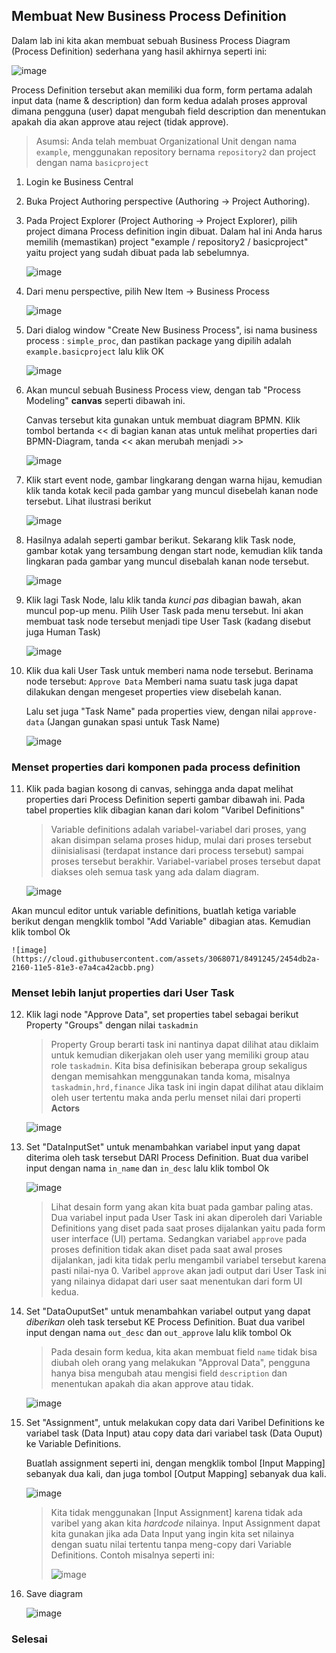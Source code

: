 ## Membuat New Business Process Definition

Dalam lab ini kita akan membuat sebuah Business Process Diagram (Process Definition) sederhana yang hasil akhirnya seperti ini:

![image](https://cloud.githubusercontent.com/assets/3068071/8491337/ee93c63a-2160-11e5-913c-30e45cbaee95.png)

Process Definition tersebut akan memiliki dua form, form pertama adalah input data (name & description) dan form kedua adalah proses approval dimana pengguna (user) dapat mengubah field description dan menentukan apakah dia akan approve atau reject (tidak approve).

> Asumsi:
> Anda telah membuat Organizational Unit dengan nama `example`, menggunakan repository bernama `repository2` dan project dengan nama `basicproject`

1.  Login ke Business Central
2.  Buka Project Authoring perspective (Authoring → Project Authoring).
3.  Pada Project Explorer (Project Authoring → Project Explorer), pilih project dimana Process definition ingin dibuat.
    Dalam hal ini Anda harus memilih (memastikan) project "example / repository2 / basicproject" yaitu project yang sudah dibuat pada lab sebelumnya.
   
    ![image](https://cloud.githubusercontent.com/assets/3068071/8490833/c7356578-2159-11e5-81e4-2795360f4eb8.png)

4.  Dari menu perspective, pilih New Item → Business Process   
   
    ![image](https://cloud.githubusercontent.com/assets/3068071/8490859/3d40a250-215a-11e5-8370-f65abc7ca182.png)
   
5.  Dari dialog window "Create New Business Process", isi nama business process : `simple_proc`, dan pastikan package yang dipilih adalah `example.basicproject` lalu klik OK
    
    ![image](https://cloud.githubusercontent.com/assets/3068071/8490872/6970ab22-215a-11e5-9f3e-4f1feec56dbf.png)
    
6.  Akan muncul sebuah Business Process view, dengan tab "Process Modeling" **canvas** seperti dibawah ini.
    
    Canvas tersebut kita gunakan untuk membuat diagram BPMN.
    Klik tombol bertanda << di bagian kanan atas untuk melihat properties dari BPMN-Diagram, tanda << akan merubah menjadi >>
    
    ![image](https://cloud.githubusercontent.com/assets/3068071/8490906/2e0bcb7e-215b-11e5-85dd-fd5118ec44a6.png)
    
    
7. Klik start event node, gambar lingkarang dengan warna hijau, kemudian klik tanda kotak kecil pada gambar yang muncul disebelah kanan node tersebut. Lihat ilustrasi berikut
    
    ![image](https://cloud.githubusercontent.com/assets/3068071/8490930/abeb08de-215b-11e5-836f-8d521d60ac7b.png)
    
8. Hasilnya adalah seperti gambar berikut. Sekarang klik Task node, gambar kotak yang tersambung dengan start node, kemudian klik tanda lingkaran pada gambar yang muncul disebalah kanan node tersebut.
    
    ![image](https://cloud.githubusercontent.com/assets/3068071/8490965/644a54fc-215c-11e5-9676-4570c24f8a8e.png)
    
9.  Klik lagi Task Node, lalu klik tanda _kunci pas_ dibagian bawah, akan muncul pop-up menu. Pilih User Task pada menu tersebut. Ini akan membuat task node tersebut menjadi tipe User Task (kadang disebut juga Human Task)
   
    ![image](https://cloud.githubusercontent.com/assets/3068071/8491000/02ce18de-215d-11e5-9b17-2b343d4c59d2.png)
   
10. Klik dua kali User Task untuk memberi nama node tersebut. Berinama node tersebut: `Approve Data`
    Memberi nama suatu task juga dapat dilakukan dengan mengeset properties view disebelah kanan.
    
    Lalu set juga "Task Name" pada properties view, dengan nilai `approve-data` (Jangan gunakan spasi untuk Task Name)
    
    ![image](https://cloud.githubusercontent.com/assets/3068071/8491107/74b5f20e-215e-11e5-9ccd-11299f7ed82e.png)
    
### Menset properties dari komponen pada process definition

11. Klik pada bagian kosong di canvas, sehingga anda dapat melihat properties dari Process Definition seperti gambar dibawah ini. Pada tabel properties klik dibagian kanan dari kolom "Varibel Definitions"

    > Variable definitions adalah variabel-variabel dari proses, yang akan disimpan selama proses hidup, mulai dari proses tersebut diinisialisasi (terdapat instance dari process tersebut) sampai proses tersebut berakhir.
    > Variabel-variabel proses tersebut dapat diakses oleh semua task yang ada dalam diagram.
    
    ![image](https://cloud.githubusercontent.com/assets/3068071/8491173/80bf9df6-215f-11e5-8a35-0277aee8fb0f.png)
    
  Akan muncul editor untuk variable definitions, buatlah ketiga variable berikut dengan mengklik tombol "Add Variable" dibagian atas. Kemudian klik tombol Ok
    
    ![image](https://cloud.githubusercontent.com/assets/3068071/8491245/2454db2a-2160-11e5-81e3-e7a4ca42acbb.png)
    
    
### Menset lebih lanjut properties dari User Task    
    
12. Klik lagi node "Approve Data", set properties tabel sebagai berikut 
    Property "Groups" dengan nilai `taskadmin`

    > Property Group berarti task ini nantinya dapat dilihat atau diklaim untuk kemudian dikerjakan oleh user yang memiliki group atau role `taskadmin`. Kita bisa definisikan beberapa group sekaligus dengan memisahkan menggunakan tanda koma, misalnya `taskadmin,hrd,finance`
    > Jika task ini ingin dapat dilihat atau diklaim oleh user tertentu maka anda perlu menset nilai dari properti **Actors**
    
    ![image](https://cloud.githubusercontent.com/assets/3068071/8491918/bd1d4bc0-216b-11e5-9223-412c00562557.png)
    
13. Set "DataInputSet" untuk menambahkan variabel input yang dapat diterima oleh task tersebut DARI Process Definition.
    Buat dua varibel input dengan nama `in_name` dan `in_desc` lalu klik tombol Ok
    
    ![image](https://cloud.githubusercontent.com/assets/3068071/8491450/ef0df836-2162-11e5-8698-4c2f3d0d96b0.png)
    
    > Lihat desain form yang akan kita buat pada gambar paling atas.
    > Dua variabel input pada User Task ini akan diperoleh dari Variable Definitions yang diset pada saat proses dijalankan yaitu pada form user interface (UI) pertama.
    > Sedangkan variabel `approve` pada proses definition tidak akan diset pada saat awal proses dijalankan, jadi kita tidak perlu mengambil variabel tersebut karena pasti nilai-nya 0. Varibel `approve` akan jadi output dari User Task ini yang nilainya didapat dari user saat menentukan dari form UI kedua.


14. Set "DataOuputSet" untuk menambahkan variabel output yang dapat _diberikan_ oleh task tersebut KE Process Definition.
    Buat dua varibel input dengan nama `out_desc` dan `out_approve` lalu klik tombol Ok
    
    > Pada desain form kedua, kita akan membuat field `name` tidak bisa diubah oleh orang yang melakukan "Approval Data", pengguna hanya bisa mengubah atau mengisi field `description` dan menentukan apakah dia akan approve atau tidak.
    
    ![image](https://cloud.githubusercontent.com/assets/3068071/8491470/693689de-2163-11e5-8826-f5bd4770d66f.png)
    
15. Set "Assignment", untuk melakukan copy data dari Varibel Definitions ke variabel task (Data Input) atau copy data dari variabel task (Data Ouput) ke Variable Definitions.
    
    Buatlah assignment seperti ini, dengan mengklik tombol [Input Mapping] sebanyak dua kali, dan juga tombol [Output Mapping] sebanyak dua kali.
    
    ![image](https://cloud.githubusercontent.com/assets/3068071/8491535/032c82f4-2165-11e5-921c-9fecf4c6389c.png)
    
    > Kita tidak menggunakan [Input Assignment] karena tidak ada varibel yang akan kita _hardcode_ nilainya.
    Input Assignment dapat kita gunakan jika ada Data Input yang ingin kita set nilainya dengan suatu nilai tertentu tanpa meng-copy dari Variable Definitions. Contoh misalnya seperti ini:
    >
    > ![image](https://cloud.githubusercontent.com/assets/3068071/8491600/94939808-2166-11e5-848f-3d1b2ef100cb.png)

16. Save diagram 

    ![image](https://cloud.githubusercontent.com/assets/3068071/8492329/44aa4eca-2172-11e5-9c5c-367541785ec0.png)
    
### Selesai
    
